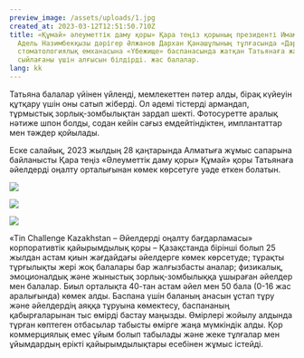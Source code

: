 ```yaml
---
preview_image: /assets/uploads/1.jpg
created_at: 2023-03-12T12:51:50.710Z
title: «Құмай» әлеуметтік даму қоры» Қара теңіз қорының президенті Имамбаева
  Адель Назимбекқызы дәрігер Әлжанов Дархан Қанашұлының тұлғасында «Даридент»
  стоматологиялық емханасына «Үбежище» баспанасында жатқан Татьянаға жаңа күлкі
  сыйлағаны үшін алғысын білдірді. жас балалар.
lang: kk
---
```

Татьяна балалар үйінен үйленді, мемлекеттен пәтер алды, бірақ күйеуін құтқару үшін оны сатып жіберді. Ол әдемі тістерді армандап, тұрмыстық зорлық-зомбылықтан зардап шекті. Фотосуретте аралық нәтиже шпон болды, содан кейін сағыз емдейтіндіктен, имплантаттар мен тәждер қойылады.

Еске салайық, 2023 жылдың 28 қаңтарында Алматыға жұмыс сапарына байланысты Қара теңіз «Әлеуметтік даму қоры» Құмай» қоры Татьянаға әйелдерді оңалту орталығынан көмек көрсетуге уәде еткен болатын.

![](/assets/uploads/4.jpg)

![](/assets/uploads/3.jpg)

![](/assets/uploads/2.jpg)

«Tin Challenge Kazakhstan – Әйелдерді оңалту бағдарламасы» корпоративтік қайырымдылық қоры – Қазақстанда бірінші болып 25 жылдан астам қиын жағдайдағы әйелдерге көмек көрсетуде; тұрақты тұрғылықты жері жоқ балалары бар жалғызбасты аналар; физикалық, эмоционалдық және жыныстық зорлық-зомбылыққа ұшыраған әйелдер мен балалар. Биыл орталықта 40-тан астам әйел мен 50 бала (0-16 жас аралығында) көмек алды. Баспана үшін баланың анасын ұстап тұру және әйелдердің аяққа тұруына көмектесу, баспананың қабырғаларынан тыс өмірді бастау маңызды. Өмірлері жойылу алдында тұрған көптеген отбасылар табысты өмірге жаңа мүмкіндік алды. Қор коммерциялық емес ұйым болып табылады және жеке тұлғалар мен ұйымдардың ерікті қайырымдылықтары есебінен жұмыс істейді.